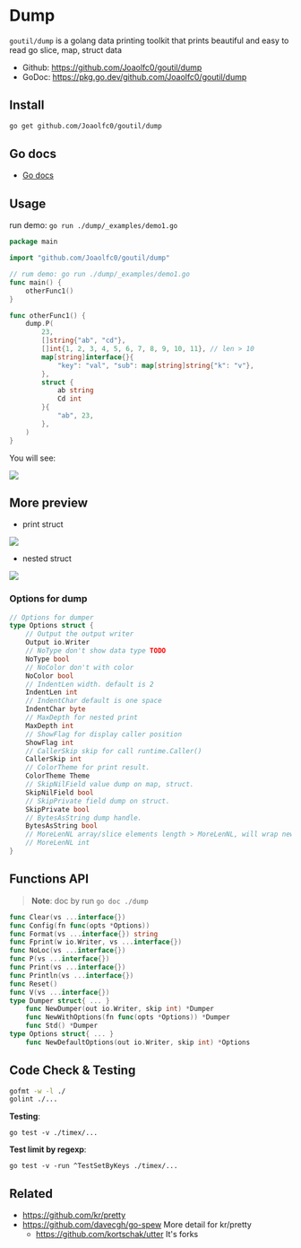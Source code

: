 # Dump

`goutil/dump` is a golang data printing toolkit that prints beautiful and easy to read go slice, map, struct data

- Github: https://github.com/Joaolfc0/goutil/dump
- GoDoc: https://pkg.go.dev/github.com/Joaolfc0/goutil/dump

## Install

```bash
go get github.com/Joaolfc0/goutil/dump
```

## Go docs

- [Go docs](https://pkg.go.dev/github.com/Joaolfc0/goutil/dump)

## Usage

run demo: `go run ./dump/_examples/demo1.go`

```go
package main

import "github.com/Joaolfc0/goutil/dump"

// rum demo: go run ./dump/_examples/demo1.go
func main() {
	otherFunc1()
}

func otherFunc1() {
	dump.P(
		23,
		[]string{"ab", "cd"},
		[]int{1, 2, 3, 4, 5, 6, 7, 8, 9, 10, 11}, // len > 10
		map[string]interface{}{
			"key": "val", "sub": map[string]string{"k": "v"},
		},
		struct {
			ab string
			Cd int
		}{
			"ab", 23,
		},
	)
}
```

You will see:

![](_examples/preview-demo1.png)

## More preview

- print struct

![](_examples/struct.png)

- nested struct

![](_examples/preview-nested-struct.png)

### Options for dump

```go
// Options for dumper
type Options struct {
	// Output the output writer
	Output io.Writer
	// NoType don't show data type TODO
	NoType bool
	// NoColor don't with color
	NoColor bool
	// IndentLen width. default is 2
	IndentLen int
	// IndentChar default is one space
	IndentChar byte
	// MaxDepth for nested print
	MaxDepth int
	// ShowFlag for display caller position
	ShowFlag int
	// CallerSkip skip for call runtime.Caller()
	CallerSkip int
	// ColorTheme for print result.
	ColorTheme Theme
	// SkipNilField value dump on map, struct.
	SkipNilField bool
	// SkipPrivate field dump on struct.
	SkipPrivate bool
	// BytesAsString dump handle.
	BytesAsString bool
	// MoreLenNL array/slice elements length > MoreLenNL, will wrap new line
	// MoreLenNL int
}
```

## Functions API

> **Note**: doc by run `go doc ./dump`

```go
func Clear(vs ...interface{})
func Config(fn func(opts *Options))
func Format(vs ...interface{}) string
func Fprint(w io.Writer, vs ...interface{})
func NoLoc(vs ...interface{})
func P(vs ...interface{})
func Print(vs ...interface{})
func Println(vs ...interface{})
func Reset()
func V(vs ...interface{})
type Dumper struct{ ... }
    func NewDumper(out io.Writer, skip int) *Dumper
    func NewWithOptions(fn func(opts *Options)) *Dumper
    func Std() *Dumper
type Options struct{ ... }
    func NewDefaultOptions(out io.Writer, skip int) *Options
```

## Code Check & Testing

```bash
gofmt -w -l ./
golint ./...
```

**Testing**:

```shell
go test -v ./timex/...
```

**Test limit by regexp**:

```shell
go test -v -run ^TestSetByKeys ./timex/...
```

## Related

- https://github.com/kr/pretty
- https://github.com/davecgh/go-spew More detail for kr/pretty
  - https://github.com/kortschak/utter It's forks